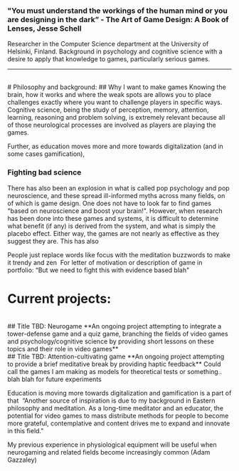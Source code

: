 ### "You must understand the workings of the human mind or you are designing in the dark” - The Art of Game Design: A Book of Lenses, Jesse Schell
Researcher in the Computer Science department at the University of Helsinki, Finland. Background in psychology and cognitive science with a desire to apply that knowledge to games, particularly serious games. 
<hr>
<br>
# Philosophy and background:
## Why I want to make games
Knowing the brain, how it works and where the weak spots are allows you to place challenges exactly where you want to challenge players in specific ways. 
<br>
Cognitive science, being the study of perception, memory, attention, learning, reasoning and problem solving, is extremely relevant because all of those neurological processes are involved as players are playing the games. 

Further, as education moves more and more towards digitalization (and in some cases gamification), 

### Fighting bad science 
There has also been an explosion in what is called pop psychology and pop neuroscience, and these spread ill-informed myths across many fields, on of which is game design. 
One does not have to look far to find games "based on neuroscience and boost your brain!". However, when research has been done into these games and systems, it is difficult to determine what benefit (if any) is derived from the system, and what is simply the placebo effect. Either way, the games are not nearly as effective as they suggest they are. 
This has also

People just replace words like focus with the meditation buzzwords to make it trendy and zen 
For letter of motivation or description of game in portfolio: “But we need to fight this with evidence based blah"

# Current projects:
<br>
## Title TBD: Neurogame
**An ongoing project attempting to integrate a tower-defense game and a quiz game, branching the fields of video games and psychology/cognitive science by providing short lessons on these topics and their role in video games**
<br>
## Title TBD: Attention-cultivating game
**An ongoing project attempting to provide a brief meditative break by providing haptic feedback**
Could call the games I am making as models for theoretical tests or something.. blah blah for future experiments



Education is moving more towards digitalization and gamification is a part of that 
“Another source of inspiration is due to my background in Eastern philosophy and meditation. As a long-time meditator and an educator, the potential for video games to mass distribute methods for people to become more grateful, contemplative and content drives me to expand and innovate in this field."



My previous experience in physiological equipment will be useful when neurogaming and related fields become increasingly common (Adam Gazzaley)



